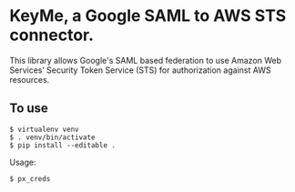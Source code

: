 # KeyMe, a Google SAML to AWS STS connector.

This library allows Google's SAML based federation to use Amazon Web Services’ Security Token Service (STS) for authorization against AWS resources.

## To use
```
$ virtualenv venv
$ . venv/bin/activate
$ pip install --editable .
```

Usage:
```
$ px_creds
```

